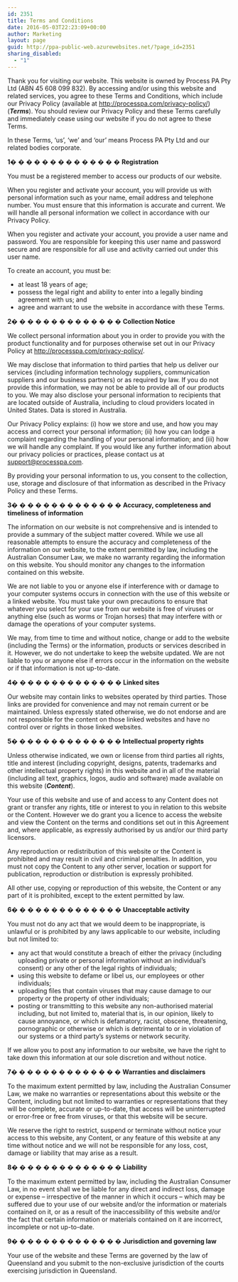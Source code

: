 ```yaml
---
id: 2351
title: Terms and Conditions
date: 2016-05-03T22:23:09+00:00
author: Marketing
layout: page
guid: http://ppa-public-web.azurewebsites.net/?page_id=2351
sharing_disabled:
  - "1"
---
```

Thank you for visiting our website. This website is owned by Process PA Pty Ltd (ABN 45 608 099 832). By accessing and/or using this website and related services, you agree to these Terms and Conditions, which include our Privacy Policy (available at http://processpa.com/privacy-policy/) (**_Terms_**). You should review our Privacy Policy and these Terms carefully and immediately cease using our website if you do not agree to these Terms.

In these Terms, &#8216;us&#8217;, &#8216;we&#8217; and &#8216;our&#8217; means Process PA Pty Ltd and our related bodies corporate.

**1**� � � � � � � � � � � � � � **Registration**

You must be a registered member to access our products of our website.

When you register and activate your account, you will provide us with personal information such as your name, email address and telephone number. You must ensure that this information is accurate and current. We will handle all personal information we collect in accordance with our Privacy Policy.

When you register and activate your account, you provide a user name and password. You are responsible for keeping this user name and password secure and are responsible for all use and activity carried out under this user name.

To create an account, you must be:

  * at least 18 years of age;
  * possess the legal right and ability to enter into a legally binding agreement with us; and
  * agree and warrant to use the website in accordance with these Terms.

**2**� � � � � � � � � � � � � � **Collection Notice** 

We collect personal information about you in order to provide you with the product functionality and for purposes otherwise set out in our Privacy Policy at http://processpa.com/privacy-policy/.

We may disclose that information to third parties that help us deliver our services (including information technology suppliers, communication suppliers and our business partners) or as required by law. If you do not provide this information, we may not be able to provide all of our products to you. We may also disclose your personal information to recipients that are located outside of Australia, including to cloud providers located in United States. Data is stored in Australia.

Our Privacy Policy explains: (i) how we store and use, and how you may access and correct your personal information; (ii) how you can lodge a complaint regarding the handling of your personal information; and (iii) how we will handle any complaint. If you would like any further information about our privacy policies or practices, please contact us at support@processpa.com.

By providing your personal information to us, you consent to the collection, use, storage and disclosure of that information as described in the Privacy Policy and these Terms.

**3**� � � � � � � � � � � � � � **Accuracy, completeness and timeliness of information**

The information on our website is not comprehensive and is intended to provide a summary of the subject matter covered. While we use all reasonable attempts to ensure the accuracy and completeness of the information on our website, to the extent permitted by law, including the Australian Consumer Law, we make no warranty regarding the information on this website. You should monitor any changes to the information contained on this website.

We are not liable to you or anyone else if interference with or damage to your computer systems occurs in connection with the use of this website or a linked website. You must take your own precautions to ensure that whatever you select for your use from our website is free of viruses or anything else (such as worms or Trojan horses) that may interfere with or damage the operations of your computer systems.

We may, from time to time and without notice, change or add to the website (including the Terms) or the information, products or services described in it. However, we do not undertake to keep the website updated. We are not liable to you or anyone else if errors occur in the information on the website or if that information is not up-to-date.

**4**� � � � � � � � � � � � � � **Linked sites**

Our website may contain links to websites operated by third parties. Those links are provided for convenience and may not remain current or be maintained. Unless expressly stated otherwise, we do not endorse and are not responsible for the content on those linked websites and have no control over or rights in those linked websites.

**5**� � � � � � � � � � � � � � **Intellectual property rights**

Unless otherwise indicated, we own or license from third parties all rights, title and interest (including copyright, designs, patents, trademarks and other intellectual property rights) in this website and in all of the material (including all text, graphics, logos, audio and software) made available on this website (**_Content_**).

Your use of this website and use of and access to any Content does not grant or transfer any rights, title or interest to you in relation to this website or the Content. However we do grant you a licence to access the website and view the Content on the terms and conditions set out in this Agreement and, where applicable, as expressly authorised by us and/or our third party licensors.

Any reproduction or redistribution of this website or the Content is prohibited and may result in civil and criminal penalties. In addition, you must not copy the Content to any other server, location or support for publication, reproduction or distribution is expressly prohibited.

All other use, copying or reproduction of this website, the Content or any part of it is prohibited, except to the extent permitted by law.

**6**� � � � � � � � � � � � � � **Unacceptable activity**

You must not do any act that we would deem to be inappropriate, is unlawful or is prohibited by any laws applicable to our website, including but not limited to:

  * any act that would constitute a breach of either the privacy (including uploading private or personal information without an individual&#8217;s consent) or any other of the legal rights of individuals;
  * using this website to defame or libel us, our employees or other individuals;
  * uploading files that contain viruses that may cause damage to our property or the property of other individuals;
  * posting or transmitting to this website any non-authorised material including, but not limited to, material that is, in our opinion, likely to cause annoyance, or which is defamatory, racist, obscene, threatening, pornographic or otherwise or which is detrimental to or in violation of our systems or a third party&#8217;s systems or network security.

If we allow you to post any information to our website, we have the right to take down this information at our sole discretion and without notice.

**7**� � � � � � � � � � � � � � **Warranties and disclaimers**

To the maximum extent permitted by law, including the Australian Consumer Law, we make no warranties or representations about this website or the Content, including but not limited to warranties or representations that they will be complete, accurate or up-to-date, that access will be uninterrupted or error-free or free from viruses, or that this website will be secure.

We reserve the right to restrict, suspend or terminate without notice your access to this website, any Content, or any feature of this website at any time without notice and we will not be responsible for any loss, cost, damage or liability that may arise as a result.

**8**� � � � � � � � � � � � � � **Liability**

To the maximum extent permitted by law, including the Australian Consumer Law, in no event shall we be liable for any direct and indirect loss, damage or expense – irrespective of the manner in which it occurs – which may be suffered due to your use of our website and/or the information or materials contained on it, or as a result of the inaccessibility of this website and/or the fact that certain information or materials contained on it are incorrect, incomplete or not up-to-date.

**9**� � � � � � � � � � � � � � **Jurisdiction and governing law**

Your use of the website and these Terms are governed by the law of Queensland and you submit to the non-exclusive jurisdiction of the courts exercising jurisdiction in Queensland.
